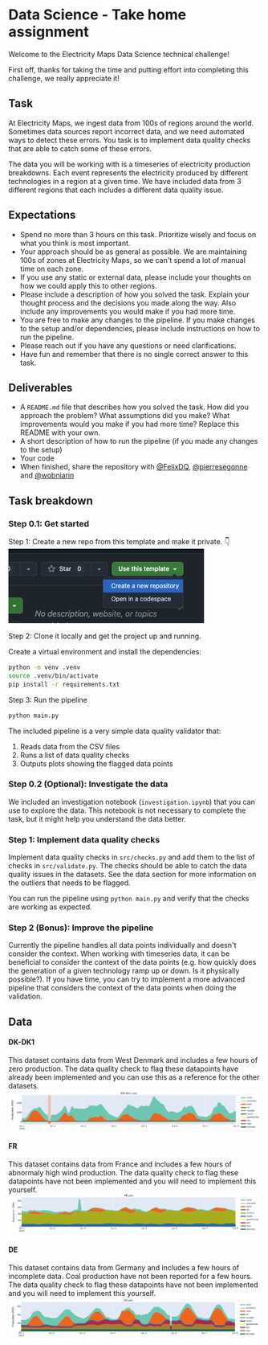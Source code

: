 # Data Science - Take home assignment

Welcome to the Electricity Maps Data Science technical challenge!

First off, thanks for taking the time and putting effort into completing this challenge, we really appreciate it!

## Task

At Electricity Maps, we ingest data from 100s of regions around the world. Sometimes data sources report incorrect data, and we need automated ways to detect these errors. You task is to implement data quality checks that are able to catch some of these errors.

The data you will be working with is a timeseries of electricity production breakdowns. Each event represents the electricity produced by different technologies in a region at a given time. We have included data from 3 different regions that each includes a different data quality issue.

## Expectations
- Spend no more than 3 hours on this task. Prioritize wisely and focus on what you think is most important.
- Your approach should be as general as possible. We are maintaining 100s of zones at Electricity Maps, so we can't spend a lot of manual time on each zone.
- If you use any static or external data, please include your thoughts on how we could apply this to other regions.
- Please include a description of how you solved the task. Explain your thought process and the decisions you made along the way. Also include any improvements you would make if you had more time.
- You are free to make any changes to the pipeline. If you make changes to the setup and/or dependencies, please include instructions on how to run the pipeline.
- Please reach out if you have any questions or need clarifications.
- Have fun and remember that there is no single correct answer to this task.

## Deliverables
- A `README.md` file that describes how you solved the task. How did you approach the problem? What assumptions did you make?  What improvements would you make if you had more time? Replace this README with your own.
- A short description of how to run the pipeline (if you made any changes to the setup)
- Your code
- When finished, share the repository with [@FelixDQ](https://github.com/FelixDQ), [@pierresegonne](https://github.com/pierresegonne) and [@wobniarin](https://github.com/wobniarin)

## Task breakdown

### Step 0.1: Get started

Step 1: Create a new repo from this template and make it private.
👇
![copy template](./.github/figures/template.png)

Step 2: Clone it locally and get the project up and running.

Create a virtual environment and install the dependencies:
```bash
python -m venv .venv
source .venv/bin/activate
pip install -r requirements.txt
```

Step 3: Run the pipeline
```bash
python main.py
```

The included pipeline is a very simple data quality validator that:
1. Reads data from the CSV files
2. Runs a list of data quality checks
3. Outputs plots showing the flagged data points

### Step 0.2 (Optional): Investigate the data

We included an investigation notebook (`investigation.ipynb`) that you can use to explore the data. This notebook is not necessary to complete the task, but it might help you understand the data better.

### Step 1: Implement data quality checks

Implement data quality checks in `src/checks.py` and add them to the list of checks in `src/validate.py`. The checks should be able to catch the data quality issues in the datasets. See the data section for more information on the outliers that needs to be flagged.

You can run the pipeline using `python main.py` and verify that the checks are working as expected.

### Step 2 (Bonus): Improve the pipeline

Currently the pipeline handles all data points individually and doesn't consider the context. When working with timeseries data, it can be beneficial to consider the context of the data points (e.g. how quickly does the generation of a given technology ramp up or down. Is it physically possible?). If you have time, you can try to implement a more advanced pipeline that considers the context of the data points when doing the validation.

## Data
#### DK-DK1
This dataset contains data from West Denmark and includes a few hours of zero production. The data quality check to flag these datapoints have already been implemented and you can use this as a reference for the other datasets.
![DK-DK1 data](./.github/figures/DK-DK1.png)

#### FR
This dataset contains data from France and includes a few hours of abnormaly high wind production. The data quality check to flag these datapoints have not been implemented and you will need to implement this yourself.
![FR data](./.github/figures/FR.png)

#### DE
This dataset contains data from Germany and includes a few hours of incomplete data. Coal production have not been reported for a few hours. The data quality check to flag these datapoints have not been implemented and you will need to implement this yourself.
![DE data](./.github/figures/DE.png)


